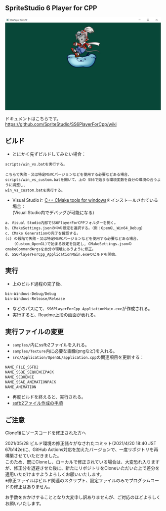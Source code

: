 ## SpriteStudio 6 Player for CPP

![Screenshot](/samples/screenshot.png?raw=true)

ドキュメントはこちらです。  
https://github.com/SpriteStudio/SS6PlayerForCpp/wiki

## ビルド

- とにかく先ずビルドしてみたい場合：
```
scripts/win_vs.batを実行する。

こちらで失敗・又は特定MSVCバージョンなどを使用する必要などある場合、
scripts/win_vs_custom.batを開いて、上の SS6で始まる環境変数を自分の環境の合うように調整し、
win_vs_custom.batを実行する。
```

- Visual Studioと [C++ CMake tools for windows](https://docs.microsoft.com/en-us/cpp/build/cmake-projects-in-visual-studio?view=msvc-160)をインストールされている場合：  
(Visual Studio内でデバッグが可能になる)
```
a. Visual Studio内部でSS6PlayerForCPPフォルダーを開く。
b. CMakeSettings.jsonの中の設定を選択する。（例：OpenGL_Win64_Debug）
c. CMake Generationの完了を確認する。
(c) の段階で失敗・又は特定MSVCバージョンなどを使用する必要などある場合、
    (Custom_OpenGL)で始まる設定を指定し, CMakeSettings.jsonのcmakeCommandArgsを自分の環境にあうように修正。
d. SS6PlayerForCpp_ApplicationMain.exeのビルドを開始。
```

## 実行

- 上のビルド過程の完了後、
```
bin-Windows-Debug/Debug
bin-Windows-Release/Release
```
- などのパスにて、`SS6PlayerForCpp_AppliationMain.exe`が作成される。
- 実行すると、Readme上段の画面が表れる。

## 実行ファイルの変更

- `samples/`内にssfb2ファイルを入れる。
- `samples/Texture`内に必要な画像(pngなど)を入れる。
- `src/Application/OpenGL/application.cpp`の関連項目を更新する：
```
NAME_FILE_SSFB2
NAME_SSQE_SEQUENCEPACK
NAME_SEQUENCE
NAME_SSAE_ANIMATIONPACK
NAME_ANIMATION
```
- 再度ビルドを終えると、実行される。
- [ssfb2ファイル作成の手順](https://github.com/SpriteStudio/Ss6ConverterVer2/wiki#%E4%BD%BF%E7%94%A8%E6%89%8B%E9%A0%86)

## ご注意

Clone後にソースコードを修正された方へ

2021/05/28 ビルド環境の修正諸々がなされたコミット(2021/4/20 18:40 JST 67b142e)に、GitHub Actions対応を加えたバージョンで、一度リポジトリを再構築させていただきました。  
このため、既にCloneし、ローカルで修正されている場合は、大変恐れ入りますが、修正分を退避させた後に、新たにリポジトリをCloneいただいた上で差分を適用いただけますようよろしくお願いいたします。  
※修正ファイルはビルド関連のスクリプト、設定ファイルのみでプログラムコードの修正はありません。

お手数をおかけすることとなり大変申し訳ありませんが、ご対応のほどよろしくお願いいたします。
